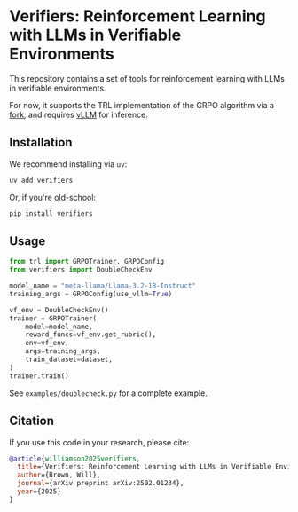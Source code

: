 # Verifiers: Reinforcement Learning with LLMs in Verifiable Environments

This repository contains a set of tools for reinforcement learning with LLMs in verifiable environments.

For now, it supports the TRL implementation of the GRPO algorithm via a [fork](git@github.com:willccbb/trl.git), and requires [vLLM](https://github.com/vllm-project/vllm/tree/main) for inference.

## Installation

We recommend installing via `uv`:

```bash
uv add verifiers
```

Or, if you're old-school:
```bash
pip install verifiers
```

## Usage

```python
from trl import GRPOTrainer, GRPOConfig
from verifiers import DoubleCheckEnv

model_name = "meta-llama/Llama-3.2-1B-Instruct"
training_args = GRPOConfig(use_vllm=True)

vf_env = DoubleCheckEnv()
trainer = GRPOTrainer(
    model=model_name,
    reward_funcs=vf_env.get_rubric(),
    env=vf_env,
    args=training_args,
    train_dataset=dataset,
)
trainer.train()
```
See `examples/doublecheck.py` for a complete example.


## Citation

If you use this code in your research, please cite:

```bibtex
@article{williamson2025verifiers,
  title={Verifiers: Reinforcement Learning with LLMs in Verifiable Environments},
  author={Brown, Will},
  journal={arXiv preprint arXiv:2502.01234},
  year={2025}
}
```

